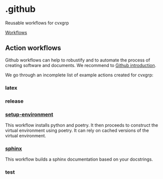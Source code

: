 # .github

Reusable workflows for cvxgrp

[Workflows](https://docs.github.com/en/actions/using-workflows/creating-starter-workflows-for-your-organization#creating-a-starter-workflow)

## Action workflows

Github workflows can help to robustify and to automate the process of creating software and documents.
We recommend to [Github introduction](https://docs.github.com/actions).

We go through an incomplete list of example actions created for cvxgrp:

### latex

### release

### [setup-environment](https://github.com/cvxgrp/.github/blob/main/actions/setup-environment/action.yml)

This workflow installs python and poetry. It then proceeds to construct the virtual environment using poetry.
It can rely on cached versions of the virtual environment.

### [sphinx](https://github.com/cvxgrp/.github/blob/main/actions/sphinx/action.yml)

This workflow builds a sphinx documentation based on your docstrings. 

### test

